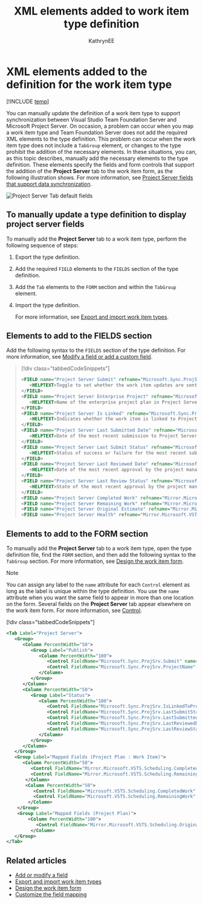 ﻿---
title: XML elements added to work item type definition
titleSuffix: TFS
description: Show the XML elements added to the definition for the work item type when using Team Foundation Server & Project Server integration
ms.prod: devops
ms.technology: devops-agile
ms.assetid: 7f58b123-18df-4382-895e-01f7c9e366f8
ms.manager: mijacobs
ms.author: kaelli
author: KathrynEE
ms.topic: reference
ms.date: 01/12/2017
---


# XML elements added to the definition for the work item type
[!INCLUDE [temp](../../_shared/tfs-ps-sync-header.md)]

<a name="top"></a> You can manually update the definition of a work item type to support synchronization between Visual Studio Team Foundation Server and Microsoft Project Server. On occasion, a problem can occur when you map a work item type and Team Foundation Server does not add the required XML elements to the type definition. This problem can occur when the work item type does not include a `TabGroup` element, or changes to the type prohibit the addition of the necessary elements. In these situations, you can, as this topic describes, manually add the necessary elements to the type definition. These elements specify the fields and form controls that support the addition of the **Project Server** tab to the work item form, as the following illustration shows. For more information, see [Project Server fields that support data synchronization](project-server-fields-added-to-tfs.md).  
  
 ![Project Server Tab default fields](_img/pstfs_projectservertab.png "PSTFS_ProjectServerTab")  
  
<a name="manually_update"></a>   
##  To manually update a type definition to display project server fields  
 To manually add the **Project Server** tab to a work item type, perform the following sequence of steps:  
  
1. Export the type definition.  
  
2. Add the required `FIELD` elements to the `FIELDS` section of the type definition.  
  
3. Add the `Tab` elements to the `FORM` section and within the `TabGroup` element.  
  
4. Import the type definition.  
  
   For more information, see [Export and import work item types](../witadmin/witadmin-import-export-manage-wits.md).   
  
   
##  <a name="fields"></a> Elements to add to the FIELDS section  
 Add the following syntax to the `FIELDS` section of the type definition. For more information, see [Modify a field or add a custom field](../add-modify-field.md).  
  
> [!div class="tabbedCodeSnippets"]
> ```XML
> <FIELD name="Project Server Submit" refname="Microsoft.Sync.ProjSrv.Submit" type="String">  
>    <HELPTEXT>Toggle to set whether the work item updates are sent to Project Server</HELPTEXT>  
> </FIELD>  
> <FIELD name="Project Server Enterprise Project" refname="Microsoft.Sync.ProjSrv.ProjectName" type="String">  
>    <HELPTEXT>Name of the enterprise project plan in Project Server</HELPTEXT>  
> </FIELD>  
> <FIELD name="Project Server Is Linked" refname="Microsoft.Sync.ProjSrv.IsLinkedToProjSrv" type="String">  
>    <HELPTEXT>Indicates whether the work item is linked to Project Server</HELPTEXT>  
> </FIELD>  
> <FIELD name="Project Server Last Submitted Date" refname="Microsoft.Sync.ProjSrv.LastSubmittedDate" type="DateTime">  
>    <HELPTEXT>Date of the most recent submission to Project Server</HELPTEXT>  
> </FIELD>  
> <FIELD name="Project Server Last Submit Status" refname="Microsoft.Sync.ProjSrv.LastSubmitStatus" type="String">  
>    <HELPTEXT>Status of success or failure for the most recent submission to Project Server</HELPTEXT>  
> </FIELD>  
> <FIELD name="Project Server Last Reviewed Date" refname="Microsoft.Sync.ProjSrv.LastReviewedDate" type="DateTime">  
>    <HELPTEXT>Date of the most recent approval by the project manager</HELPTEXT>  
> </FIELD>  
> <FIELD name="Project Server Last Review Status" refname="Microsoft.Sync.ProjSrv.LastReviewStatus" type="String">  
>    <HELPTEXT>State of the most recent approval by the project manager</HELPTEXT>  
> </FIELD>  
> <FIELD name="Project Server Completed Work" refname="Mirror.Microsoft.VSTS.Scheduling.CompletedWork" type="Double" />  
> <FIELD name="Project Server Remaining Work" refname="Mirror.Microsoft.VSTS.Scheduling.RemainingWork" type="Double" />  
> <FIELD name="Project Server Original Estimate" refname="Mirror.Microsoft.VSTS.Scheduling.OriginalEstimate" type="Double" />  
> <FIELD name="Project Server Health" refname="Mirror.Microsoft.VSTS.Common.Health" type="String" />  
> ```  
  
<a name="form"></a>   
##  Elements to add to the FORM section  
 To manually add the **Project Server** tab to a work item type, open the type definition file, find the `FORM` section, and then add the following syntax to the `TabGroup` section. For more information, see [Design the work item form](../../reference/xml/design-work-item-form.md).  
  
> [!NOTE]
>  You can assign any label to the `name` attribute for each `Control` element as long as the label is unique within the type definition. You use the `name` attribute when you want the same field to appear in more than one location on the form. Several fields on the **Project Server** tab appear elsewhere on the work item form. For more information, see [Control](../../reference/xml/control-xml-element-reference.md).  
> 
> [!div class="tabbedCodeSnippets"]
> ```XML
> <Tab Label="Project Server">  
>    <Group>  
>       <Column PercentWidth="50">  
>          <Group Label="Publish">  
>             <Column PercentWidth="100">  
>                <Control FieldName="Microsoft.Sync.ProjSrv.Submit" name="SubmitName" Type="FieldControl" Label="&Submit to Project Server:" LabelPosition="Left" />  
>                <Control FieldName="Microsoft.Sync.ProjSrv.ProjectName" name="ProjectName" Type="FieldControl" Label="Enterprise &Project:" LabelPosition="Left" />  
>             </Column>  
>          </Group>  
>       </Column>  
>       <Column PercentWidth="50">  
>          <Group Label="Status">  
>             <Column PercentWidth="100">  
>                <Control FieldName="Microsoft.Sync.ProjSrv.IsLinkedToProjSrv" name="IsLinkedName" Type="FieldControl" Label="&Linked to Project Server:" LabelPosition="Left" ReadOnly="True" />  
>                <Control FieldName="Microsoft.Sync.ProjSrv.LastSubmitStatus" name="LastSubmitName" Type="FieldControl" Label="Last S&ubmit Status:" LabelPosition="Left" ReadOnly="True" />  
>                <Control FieldName="Microsoft.Sync.ProjSrv.LastSubmittedDate" name="LastSubmittedName" Type="FieldControl" Label="Last Sub&mitted Date:" LabelPosition="Left" ReadOnly="True" />  
>                <Control FieldName="Microsoft.Sync.ProjSrv.LastReviewedDate" name="LastReviewedName" Type="FieldControl" Label="Last Approval Date:" LabelPosition="Left" ReadOnly="True" />  
>                <Control FieldName="Microsoft.Sync.ProjSrv.LastReviewStatus" name="LastReviewName" Type="FieldControl" Label="Last Approval Status:" LabelPosition="Left" ReadOnly="True" />  
>             </Column>  
>          </Group>  
>       </Column>  
>    </Group>  
>    <Group Label="Mapped Fields (Project Plan : Work Item)">  
>       <Column PercentWidth="50">  
>          <Control FieldName="Mirror.Microsoft.VSTS.Scheduling.CompletedWork" name="CompletedWorkMirrorName" Type="FieldControl" Label="Completed Work" LabelPosition="Left" ReadOnly="True" />  
>          <Control FieldName="Mirror.Microsoft.VSTS.Scheduling.RemainingWork" name="RemainingWorkMirrorName" Type="FieldControl" Label="Remaining Work" LabelPosition="Left" ReadOnly="True" />  
>        </Column>  
>        <Column PercentWidth="50">  
>           <Control FieldName="Microsoft.VSTS.Scheduling.CompletedWork" name="CompletedWorkName" Type="FieldControl" />  
>           <Control FieldName="Microsoft.VSTS.Scheduling.RemainingWork" name="RemainingWorkName" Type="FieldControl" />  
>         </Column>  
>     </Group>  
>     <Group Label="Mapped Fields (Project Plan)">  
>         <Column PercentWidth="100">  
>            <Control FieldName="Mirror.Microsoft.VSTS.Scheduling.OriginalEstimate" name="OriginalEstimateMirrorName" Type="FieldControl" Label="Original Estimate" LabelPosition="Left" ReadOnly="True" />  
>          </Column>  
>    </Group>  
> </Tab>  
> ```  
  
 
## Related articles  
-  [Add or modify a field](../add-modify-field.md)   
-  [Export and import work item types](../witadmin/witadmin-import-export-manage-wits.md)   
-  [Design the work item form](../xml/design-work-item-form.md)   
-  [Customize the field mapping](customize-field-mapping-tfs-project-server.md)
